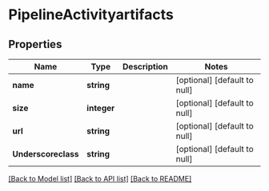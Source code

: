 # PipelineActivityartifacts

## Properties
Name | Type | Description | Notes
------------ | ------------- | ------------- | -------------
**name** | **string** |  | [optional] [default to null]
**size** | **integer** |  | [optional] [default to null]
**url** | **string** |  | [optional] [default to null]
**Underscoreclass** | **string** |  | [optional] [default to null]

[[Back to Model list]](../README.md#documentation-for-models) [[Back to API list]](../README.md#documentation-for-api-endpoints) [[Back to README]](../README.md)



